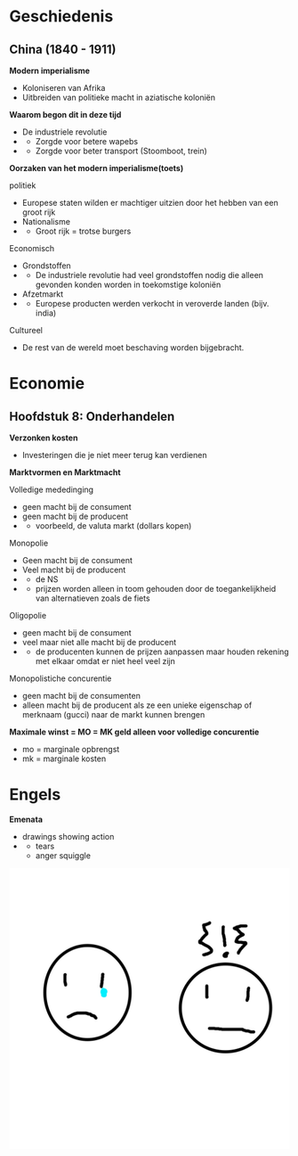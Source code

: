 # Geschiedenis
## China (1840 - 1911)
**Modern imperialisme**
- Koloniseren van Afrika
- Uitbreiden van politieke macht in aziatische koloniën

**Waarom begon dit in deze tijd**
- De industriele revolutie
- - Zorgde voor betere wapebs
- - Zorgde voor beter transport (Stoomboot, trein)

**Oorzaken van het modern imperialisme(toets)**

politiek
- Europese staten wilden er machtiger uitzien door het hebben van een groot rijk
- Nationalisme
- - Groot rijk = trotse burgers

Economisch
- Grondstoffen
- - De industriele revolutie had veel grondstoffen nodig die alleen gevonden konden worden in toekomstige koloniën
- Afzetmarkt
- - Europese producten werden verkocht in veroverde landen (bijv. india)

Cultureel
- De rest van de wereld moet beschaving worden bijgebracht.

# Economie
## Hoofdstuk 8: Onderhandelen
**Verzonken kosten**
- Investeringen die je niet meer terug kan verdienen

**Marktvormen en Marktmacht**

Volledige mededinging
 -  geen macht bij de consument
 -  geen macht bij de producent
 - - voorbeeld, de valuta markt (dollars kopen)

 Monopolie
- Geen macht bij de consument
- Veel macht bij de producent
- - de NS
- - prijzen worden alleen in toom gehouden door de toegankelijkheid van alternatieven zoals de fiets

Oligopolie
- geen macht bij de consument
- veel maar niet alle macht bij de producent
- - de producenten kunnen de prijzen aanpassen maar houden rekening met elkaar omdat er niet heel veel zijn

Monopolistiche concurentie
 - geen macht bij de consumenten
 - alleen macht bij de producent als ze een unieke eigenschap of merknaam (gucci) naar de markt kunnen brengen

**Maximale winst = MO = MK geld alleen voor volledige concurentie**
- mo = marginale opbrengst
- mk = marginale kosten

# Engels
**Emenata**
- drawings showing action
-  - tears
   - anger squiggle

![](./the_HOMEWORK_folder/amenata.jpg)

